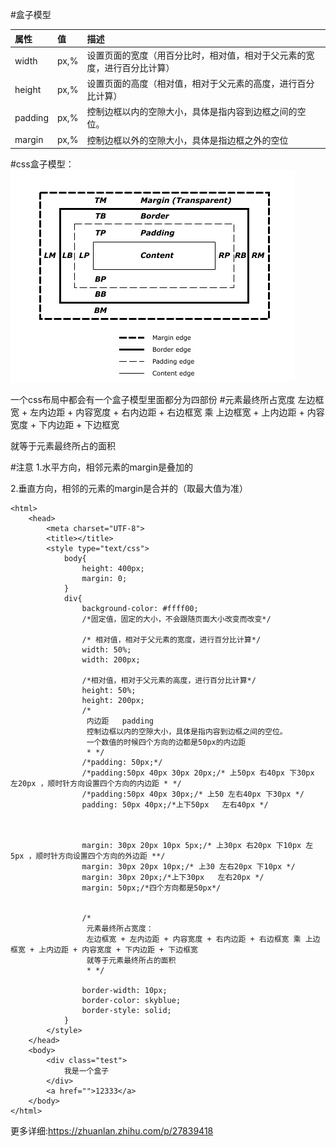 #盒子模型

|属性|值|描述|
|:-  |:-|:- |
|width|px,%|设置页面的宽度（用百分比时，相对值，相对于父元素的宽度，进行百分比计算）|
|height|px,%|设置页面的高度（相对值，相对于父元素的高度，进行百分比计算）
|padding|px,%|控制边框以内的空隙大小，具体是指内容到边框之间的空位。|
|margin|px,%|控制边框以外的空隙大小，具体是指边框之外的空位|

#css盒子模型：
<img src="../media/hexing.jpg">
    
一个css布局中都会有一个盒子模型里面都分为四部份
#元素最终所占宽度
左边框宽 + 左内边距 + 内容宽度 + 右内边距 + 右边框宽 乘 上边框宽 + 上内边距 + 内容宽度 + 下内边距 + 下边框宽
    
就等于元素最终所占的面积


#注意
1.水平方向，相邻元素的margin是叠加的
    
2.垂直方向，相邻的元素的margin是合并的（取最大值为准）
```
<html>
	<head>
		<meta charset="UTF-8">
		<title></title>
		<style type="text/css">
			body{
				height: 400px;
				margin: 0;
			}
			div{
				background-color: #ffff00;
				/*固定值，固定的大小，不会跟随页面大小改变而改变*/
				
				/* 相对值，相对于父元素的宽度，进行百分比计算*/
				width: 50%;
				width: 200px;
				
				/*相对值，相对于父元素的高度，进行百分比计算*/
				height: 50%;
				height: 200px;
				/*
				 内边距   padding
				 控制边框以内的空隙大小，具体是指内容到边框之间的空位。
				 一个数值的时候四个方向的边都是50px的内边距
				 * */
				/*padding: 50px;*/
				/*padding:50px 40px 30px 20px;/* 上50px 右40px 下30px 左20px ，顺时针方向设置四个方向的内边距 * */
				/*padding:50px 40px 30px;/* 上50 左右40px 下30px */
				padding: 50px 40px;/*上下50px   左右40px */
				
				
				
				margin: 30px 20px 10px 5px;/* 上30px 右20px 下10px 左5px ，顺时针方向设置四个方向的外边距 **/
				margin: 30px 20px 10px;/* 上30 左右20px 下10px */
				margin: 30px 20px;/*上下30px   左右20px */
				margin: 50px;/*四个方向都是50px*/
				
				
				/*
				 元素最终所占宽度：
				 左边框宽 + 左内边距 + 内容宽度 + 右内边距 + 右边框宽 乘 上边框宽 + 上内边距 + 内容宽度 + 下内边距 + 下边框宽
				 就等于元素最终所占的面积
				 * */
				
				border-width: 10px;
				border-color: skyblue;
				border-style: solid;
			}
		</style>
	</head>
	<body>
		<div class="test">
			我是一个盒子
		</div>
		<a href="">12333</a>
	</body>
</html>
```
更多详细:https://zhuanlan.zhihu.com/p/27839418